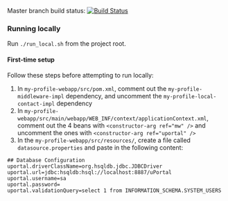 Master branch build status: [![Build Status](https://travis-ci.org/UW-Madison-DoIT/my-profile.svg?branch=master)](https://travis-ci.org/UW-Madison-DoIT/my-profile)

### Running locally

Run `./run_local.sh` from the project root.

#### First-time setup

Follow these steps before attempting to run locally:
1. In `my-profile-webapp/src/pom.xml`, comment out the `my-profile-middleware-impl` dependency, and uncomment the `my-profile-local-contact-impl` dependency
2. In `my-profile-webapp/src/main/webapp/WEB_INF/context/applicationContext.xml`, comment out the 4 beans with `<constructor-arg ref="mw" />` and uncomment the ones with `<constructor-arg ref="uportal" />`
3. In the `my-profile-webapp/src/resources/`, create a file called `datasource.properties` and paste in the following content:
```
## Database Configuration
uportal.driverClassName=org.hsqldb.jdbc.JDBCDriver
uportal.url=jdbc:hsqldb:hsql://localhost:8887/uPortal
uportal.username=sa
uportal.password=
uportal.validationQuery=select 1 from INFORMATION_SCHEMA.SYSTEM_USERS
```



